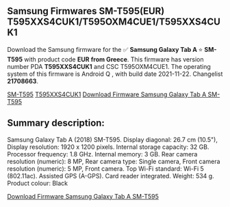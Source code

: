 <h2>Samsung Firmwares SM-T595(EUR) T595XXS4CUK1/T595OXM4CUE1/T595XXS4CUK1</h2>
Download the Samsung firmware for the ✅ <strong>Samsung Galaxy Tab A </strong> ⭐ <strong>SM-T595</strong> with product code <strong>EUR</strong> <strong> from Greece</strong>. This firmware has version number PDA <strong>T595XXS4CUK1</strong> and CSC T595OXM4CUE1. The operating system of this firmware is Android Q , with build date 2021-11-22. Changelist <strong>21708663</strong>.


[SM-T595](https://samfirm.shop/samsung/model/SM-T595)
[T595XXS4CUK1](https://samfirm.shop/samsung/pda/T595XXS4CUK1)
[Download Firmware Samsung Galaxy Tab A SM-T595](https://samfirm.shop/samsung/firmware/476671)
<h2>Summary description:</h2>
<p>Samsung Galaxy Tab A (2018) SM-T595. Display diagonal: 26.7 cm (10.5"), Display resolution: 1920 x 1200 pixels. Internal storage capacity: 32 GB. Processor frequency: 1.8 GHz. Internal memory: 3 GB. Rear camera resolution (numeric): 8 MP, Rear camera type: Single camera, Front camera resolution (numeric): 5 MP, Front camera. Top Wi-Fi standard: Wi-Fi 5 (802.11ac). Assisted GPS (A-GPS). Card reader integrated. Weight: 534 g. Product colour: Black</p>


[Download Firmware Samsung Galaxy Tab A SM-T595](https://samfirm.shop/samsung/firmware/476671)
